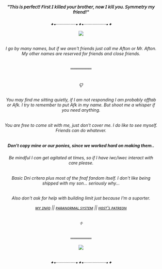 <h5 align="center">"𝘛𝘩𝘪𝘴 𝘪𝘴 𝘱𝘦𝘳𝘧𝘦𝘤𝘵! 𝘍𝘪𝘳𝘴𝘵 𝘐 𝘬𝘪𝘭𝘭𝘦𝘥 𝘺𝘰𝘶𝘳 𝘣𝘳𝘰𝘵𝘩𝘦𝘳, 𝘯𝘰𝘸 𝘐 𝘬𝘪𝘭𝘭 𝘺𝘰𝘶. 𝘚𝘺𝘮𝘮𝘦𝘵𝘳𝘺 𝘮𝘺 𝘧𝘳𝘪𝘦𝘯𝘥!"
<h6 align="center">✦•················•✦•··················•✦
<p align="center">
  <img src="https://media1.tenor.com/m/FfTlnXdiRQMAAAAd/william-afton-five-nights-at-freddy%27s.gif" />
</p>
<h6 align="center">I go by many names, but if we aren't friends just call me Afton or Mr. Afton. My other names are reserved for friends and close friends.
<h6 align="center">═══════
<h6 align="center">ꨄ
<h6 align="center">You may find me sitting quietly, if I am not responding I am probably offtab or Afk. I try to remember to put Afk in my name. But shoot me a whisper if you need anything.
<h6 align="center">You are free to come sit with me, just don't cover me. I do like to see myself. Friends can do whatever.
<h5 align="center">Don't copy mine or our ponies, since we worked hard on making them..
<h6 align="center">Be mindful I can get agitated at times, so if I have iwc/iwec interact with care please.
<h6 align="center">Basic Dni critera plus most of the fnaf fandom itself. I don't like being shipped with my son... seriously why...
<h6 align="center">Also don't ask for help with building limit just because I'm a suporter.

[ᴍʏ ɪɴꜰᴏ](https://pluralkit.xyz/m/egwenu) || [ᴘᴀʀᴀɴᴏʀᴍᴀʟ ꜱʏꜱᴛᴇᴍ](https://pluralkit.xyz/s/azvjwp) || [ʜᴏꜱᴛ'ꜱ ᴘᴀᴛʀᴇᴏɴ](https://patreon.com/TarnishMarz)
<h6 align="center">♱
<h6 align="center">═══════
<p align="center">
  <img src="https://64.media.tumblr.com/51a35eb37ff939599cdc7cdb96fca7d5/6210eecf512d2aaa-81/s540x810/c857f8e71afed08e58cc33b75e972657cf2ec175.gifv" />
</p>
<h6 align="center">✦•················•✦•··················•✦

  
<!--
**BlurpleGuy/BlurpleGuy** is a ✨ _special_ ✨ repository because its `README.md` (this file) appears on your GitHub profile.

Here are some ideas to get you started:

- 🔭 I’m currently working on ...
- 🌱 I’m currently learning ...
- 👯 I’m looking to collaborate on ...
- 🤔 I’m looking for help with ...
- 💬 Ask me about ...
- 📫 How to reach me: ...
- 😄 Pronouns: ...
- ⚡ Fun fact: ...
-->
